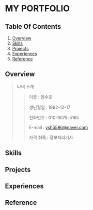 # **MY PORTFOLIO**

## **Table Of Contents**

1. [Overview](#overview)
2. [Skills](#skills)
3. [Projects](#projects)
4. [Experiences](#experiences)
5. [Reference](#reference)


## **Overview**
> 나의 소개 
> > 이름 : 양수호
> >
> > 생년월일 : 1992-12-17
> > 
> > 전화번호 : 010-9075-5165
> > 
> > E-mail : ysh5586@naver.com
> >
> > 자격 취득 : 정보처리기사

## **Skills**


## **Projects**

## **Experiences**

## **Reference**
